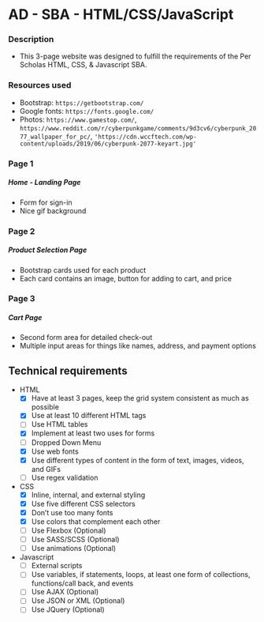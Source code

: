 # AD - SBA - HTML/CSS/JavaScript



### Description
* This 3-page website was designed to fulfill the requirements of the Per Scholas HTML, CSS, & Javascript SBA. 

### Resources used
* Bootstrap: `https://getbootstrap.com/`
* Google fonts: `https://fonts.google.com/`
* Photos: `https://www.gamestop.com/`, `https://www.reddit.com/r/cyberpunkgame/comments/9d3cv6/cyberpunk_2077_wallpaper_for_pc/`, `'https://cdn.wccftech.com/wp-content/uploads/2019/06/cyberpunk-2077-keyart.jpg'`

### Page 1
##### Home - Landing Page
* Form for sign-in
* Nice gif background

### Page 2
##### Product Selection Page
* Bootstrap cards used for each product
* Each card contains an image, button for adding to cart, and price

### Page 3
##### Cart Page
* Second form area for detailed check-out
* Multiple input areas for things like names, address, and payment options







## Technical requirements

* HTML
  - [x] Have at least 3 pages, keep the grid system consistent as much as possible
  - [x] Use at least 10 different HTML tags
  - [ ] Use HTML tables
  - [x] Implement at least two uses for forms
  - [ ] Dropped Down Menu 
  - [x] Use web fonts
  - [x] Use different types of content in the form of text, images, videos, and GIFs
  - [ ] Use regex validation

* CSS
  - [x] Inline, internal, and external styling
  - [x] Use five different CSS selectors
  - [x] Don’t use too many fonts
  - [x] Use colors that complement each other
  - [ ] Use Flexbox (Optional)
  - [ ] Use SASS/SCSS (Optional)
  - [ ] Use animations (Optional)

* Javascript
  - [ ] External scripts
  - [ ] Use variables, if statements, loops, at least one form of collections, functions/call back, and events
  - [ ] Use AJAX (Optional) 
  - [ ] Use JSON or XML (Optional)
  - [ ] Use JQuery (Optional)